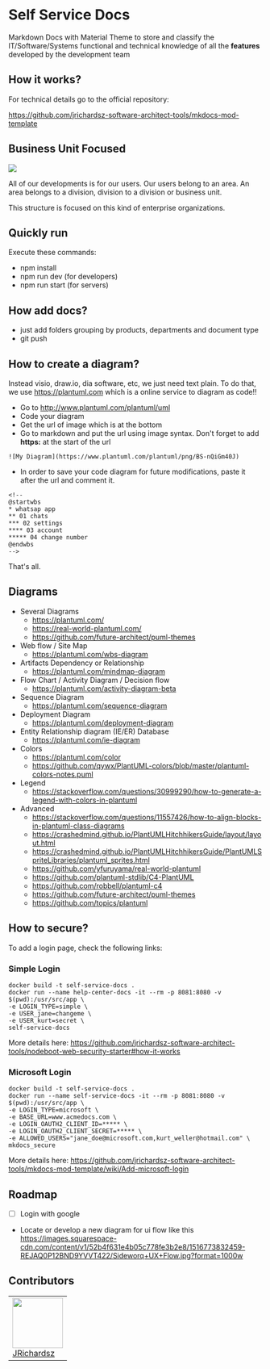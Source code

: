 # Self Service Docs

Markdown Docs with Material Theme to store and classify the IT/Software/Systems functional and technical knowledge of all the **features** developed by the development team

## How it works?
For technical details go to the official repository:

https://github.com/jrichardsz-software-architect-tools/mkdocs-mod-template

## Business Unit Focused

![](https://cdn.shrm.org/image/upload/c_crop%2Ch_511%2Cw_1920%2Cx_0%2Cy_0/c_fit%2Cf_auto%2Cq_auto%2Cw_1920/v1/Tools%20and%20Samples/divisional-organizational-structure_zmdil9)

All of our developments is for our users. Our users belong to an area. An area belongs to a division, division to a division or business unit.

This structure is focused on this kind of enterprise organizations.  

## Quickly run

Execute these commands:

- npm install
- npm run dev (for developers)
- npm run start (for servers)

## How add docs?

- just add folders grouping by products, departments and document type
- git push

## How to create a diagram?

Instead visio, draw.io, dia software, etc, we just need text plain. To do that, we use https://plantuml.com which is a online service to diagram as code!!

- Go to http://www.plantuml.com/plantuml/uml
- Code your diagram
- Get the url of image which is at the bottom
- Go to markdown and put the url using image syntax. Don't forget to add **https:** at the start of the url
```
![My Diagram](https://www.plantuml.com/plantuml/png/BS-nQiGm40J)
```
- In order to save your code diagram for future modifications, paste it after the url and comment it.

```
<!--
@startwbs
* whatsap app
** 01 chats
*** 02 settings
**** 03 account
***** 04 change number
@endwbs
-->
```


That's all.

## Diagrams

- Several Diagrams
  - https://plantuml.com/
  - https://real-world-plantuml.com/
  - https://github.com/future-architect/puml-themes
- Web flow / Site Map
  - https://plantuml.com/wbs-diagram
- Artifacts Dependency or Relationship
  - https://plantuml.com/mindmap-diagram
- Flow Chart / Activity Diagram / Decision flow
  - https://plantuml.com/activity-diagram-beta
- Sequence Diagram
  - https://plantuml.com/sequence-diagram
- Deployment Diagram
  - https://plantuml.com/deployment-diagram
- Entity Relationship diagram (IE/ER) Database
  - https://plantuml.com/ie-diagram
- Colors
  - https://plantuml.com/color
  - https://github.com/qywx/PlantUML-colors/blob/master/plantuml-colors-notes.puml
- Legend
  - https://stackoverflow.com/questions/30999290/how-to-generate-a-legend-with-colors-in-plantuml  
- Advanced
  - https://stackoverflow.com/questions/11557426/how-to-align-blocks-in-plantuml-class-diagrams
  - https://crashedmind.github.io/PlantUMLHitchhikersGuide/layout/layout.html
  - https://crashedmind.github.io/PlantUMLHitchhikersGuide/PlantUMLSpriteLibraries/plantuml_sprites.html
  - https://github.com/yfuruyama/real-world-plantuml
  - https://github.com/plantuml-stdlib/C4-PlantUML
  - https://github.com/robbell/plantuml-c4
  - https://github.com/future-architect/puml-themes
  - https://github.com/topics/plantuml


## How to secure?

To add a login page, check the following links:

### Simple Login

```
docker build -t self-service-docs .
docker run --name help-center-docs -it --rm -p 8081:8080 -v $(pwd):/usr/src/app \
-e LOGIN_TYPE=simple \
-e USER_jane=changeme \
-e USER_kurt=secret \
self-service-docs
```

More details here: https://github.com/jrichardsz-software-architect-tools/nodeboot-web-security-starter#how-it-works

### Microsoft Login

```
docker build -t self-service-docs .
docker run --name self-service-docs -it --rm -p 8081:8080 -v $(pwd):/usr/src/app \
-e LOGIN_TYPE=microsoft \
-e BASE_URL=www.acmedocs.com \
-e LOGIN_OAUTH2_CLIENT_ID=***** \
-e LOGIN_OAUTH2_CLIENT_SECRET=***** \
-e ALLOWED_USERS="jane_doe@microsoft.com,kurt_weller@hotmail.com" \
mkdocs_secure
```

More details here: https://github.com/jrichardsz-software-architect-tools/mkdocs-mod-template/wiki/Add-microsoft-login

## Roadmap

- [ ] Login with google
- Locate or develop a new diagram for ui flow like this https://images.squarespace-cdn.com/content/v1/52b4f631e4b05c778fe3b2e8/1516773832459-REJAQ0P12BND9YVVT422/Sideworq+UX+Flow.jpg?format=1000w

## Contributors

<table>
  <tbody>
    <td>
      <img src="https://avatars0.githubusercontent.com/u/3322836?s=460&v=4" width="100px;"/>
      <br />
      <label><a href="http://jrichardsz.github.io/">JRichardsz</a></label>
      <br />
    </td>    
  </tbody>
</table>
